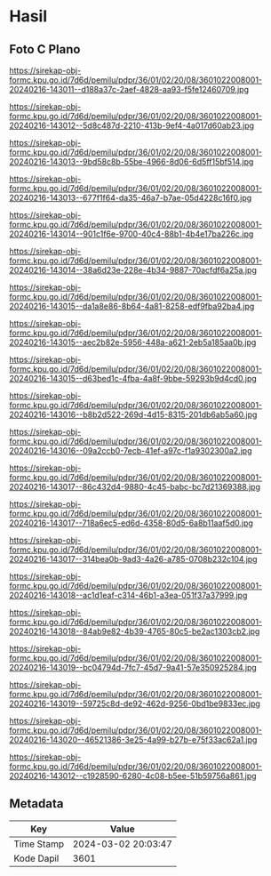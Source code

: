 # Hasil

## Foto C Plano

https://sirekap-obj-formc.kpu.go.id/7d6d/pemilu/pdpr/36/01/02/20/08/3601022008001-20240216-143011--d188a37c-2aef-4828-aa93-f5fe12460709.jpg

https://sirekap-obj-formc.kpu.go.id/7d6d/pemilu/pdpr/36/01/02/20/08/3601022008001-20240216-143012--5d8c487d-2210-413b-9ef4-4a017d60ab23.jpg

https://sirekap-obj-formc.kpu.go.id/7d6d/pemilu/pdpr/36/01/02/20/08/3601022008001-20240216-143013--9bd58c8b-55be-4966-8d06-6d5ff15bf514.jpg

https://sirekap-obj-formc.kpu.go.id/7d6d/pemilu/pdpr/36/01/02/20/08/3601022008001-20240216-143013--677f1f64-da35-46a7-b7ae-05d4228c16f0.jpg

https://sirekap-obj-formc.kpu.go.id/7d6d/pemilu/pdpr/36/01/02/20/08/3601022008001-20240216-143014--901c1f6e-9700-40c4-88b1-4b4e17ba226c.jpg

https://sirekap-obj-formc.kpu.go.id/7d6d/pemilu/pdpr/36/01/02/20/08/3601022008001-20240216-143014--38a6d23e-228e-4b34-9887-70acfdf6a25a.jpg

https://sirekap-obj-formc.kpu.go.id/7d6d/pemilu/pdpr/36/01/02/20/08/3601022008001-20240216-143015--da1a8e86-8b64-4a81-8258-edf9fba92ba4.jpg

https://sirekap-obj-formc.kpu.go.id/7d6d/pemilu/pdpr/36/01/02/20/08/3601022008001-20240216-143015--aec2b82e-5956-448a-a621-2eb5a185aa0b.jpg

https://sirekap-obj-formc.kpu.go.id/7d6d/pemilu/pdpr/36/01/02/20/08/3601022008001-20240216-143015--d63bed1c-4fba-4a8f-9bbe-59293b9d4cd0.jpg

https://sirekap-obj-formc.kpu.go.id/7d6d/pemilu/pdpr/36/01/02/20/08/3601022008001-20240216-143016--b8b2d522-269d-4d15-8315-201db6ab5a60.jpg

https://sirekap-obj-formc.kpu.go.id/7d6d/pemilu/pdpr/36/01/02/20/08/3601022008001-20240216-143016--09a2ccb0-7ecb-41ef-a97c-f1a9302300a2.jpg

https://sirekap-obj-formc.kpu.go.id/7d6d/pemilu/pdpr/36/01/02/20/08/3601022008001-20240216-143017--86c432d4-9880-4c45-babc-bc7d21369388.jpg

https://sirekap-obj-formc.kpu.go.id/7d6d/pemilu/pdpr/36/01/02/20/08/3601022008001-20240216-143017--718a6ec5-ed6d-4358-80d5-6a8b11aaf5d0.jpg

https://sirekap-obj-formc.kpu.go.id/7d6d/pemilu/pdpr/36/01/02/20/08/3601022008001-20240216-143017--314bea0b-9ad3-4a26-a785-0708b232c104.jpg

https://sirekap-obj-formc.kpu.go.id/7d6d/pemilu/pdpr/36/01/02/20/08/3601022008001-20240216-143018--ac1d1eaf-c314-46b1-a3ea-051f37a37999.jpg

https://sirekap-obj-formc.kpu.go.id/7d6d/pemilu/pdpr/36/01/02/20/08/3601022008001-20240216-143018--84ab9e82-4b39-4765-80c5-be2ac1303cb2.jpg

https://sirekap-obj-formc.kpu.go.id/7d6d/pemilu/pdpr/36/01/02/20/08/3601022008001-20240216-143019--bc04794d-7fc7-45d7-9a41-57e350925284.jpg

https://sirekap-obj-formc.kpu.go.id/7d6d/pemilu/pdpr/36/01/02/20/08/3601022008001-20240216-143019--59725c8d-de92-462d-9256-0bd1be9833ec.jpg

https://sirekap-obj-formc.kpu.go.id/7d6d/pemilu/pdpr/36/01/02/20/08/3601022008001-20240216-143020--46521386-3e25-4a99-b27b-e75f33ac62a1.jpg

https://sirekap-obj-formc.kpu.go.id/7d6d/pemilu/pdpr/36/01/02/20/08/3601022008001-20240216-143012--c1928590-6280-4c08-b5ee-51b59756a861.jpg


## Metadata

| Key        | Value               |
| ---------- | ------------------- |
| Time Stamp | 2024-03-02 20:03:47 |
| Kode Dapil | 3601                |



